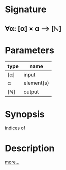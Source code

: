 # Signature
## ∀α: [α] × α ⟶ [ℕ]

# Parameters

| type | name |
|------|------|
|[α]|input|
|α|element(s)|
|[ℕ]|output|

# Synopsis
indices of

# Description

[more...](https://en.wikipedia.org/wiki/Array_data_structure)